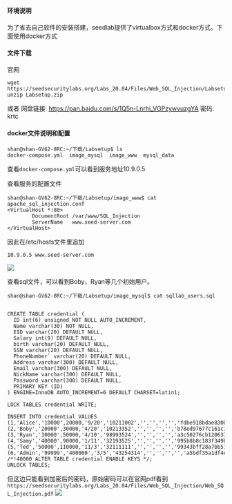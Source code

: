 #

#### 环境说明
为了省去自己软件的安装搭建，seedlab提供了virtualbox方式和docker方式。下面使用docker方式

#### 文件下载
官网  
```
wget https://seedsecuritylabs.org/Labs_20.04/Files/Web_SQL_Injection/Labsetup.zip
unzip Labsetup.zip
```
或者 网盘链接: https://pan.baidu.com/s/1Q5n-Lnrhi_VGPzywvuzgYA  密码: krtc  


#### docker文件说明和配置
```
shan@shan-GV62-8RC:~/下载/Labsetup$ ls
docker-compose.yml  image_mysql  image_www  mysql_data
```

查看`docker-compose.yml`可以看到服务地址10.9.0.5


查看服务的配置文件  
```	   
shan@shan-GV62-8RC:~/下载/Labsetup/image_www$ cat apache_sql_injection.conf 
<VirtualHost *:80>
        DocumentRoot /var/www/SQL_Injection
        ServerName   www.seed-server.com
</VirtualHost>

```


因此在/etc/hosts文件里追加    
```
10.9.0.5 www.seed-server.com
```

![](/web-security/img/sql-1.png)




查看sql文件，可以看到Boby，Ryan等几个初始用户。  
```
shan@shan-GV62-8RC:~/下载/Labsetup/image_mysql$ cat sqllab_users.sql 


CREATE TABLE credential (
  ID int(6) unsigned NOT NULL AUTO_INCREMENT,
  Name varchar(30) NOT NULL,
  EID varchar(20) DEFAULT NULL,
  Salary int(9) DEFAULT NULL,
  birth varchar(20) DEFAULT NULL,
  SSN varchar(20) DEFAULT NULL,
  PhoneNumber` varchar(20) DEFAULT NULL,
  Address varchar(300) DEFAULT NULL,
  Email varchar(300) DEFAULT NULL,
  NickName varchar(300) DEFAULT NULL,
  Password varchar(300) DEFAULT NULL,
  PRIMARY KEY (ID)
) ENGINE=InnoDB AUTO_INCREMENT=6 DEFAULT CHARSET=latin1;

LOCK TABLES credential WRITE;

INSERT INTO credential VALUES (1,'Alice','10000',20000,'9/20','10211002','','','','','fdbe918bdae83000aa54747fc95fe0470fff4976'),(2,'Boby','20000',30000,'4/20','10213352','','','','','b78ed97677c161c1c82c142906674ad15242b2d4'),(3,'Ryan','30000',50000,'4/10','98993524','','','','','a3c50276cb120637cca669eb38fb9928b017e9ef'),(4,'Samy','40000',90000,'1/11','32193525','','','','','995b8b8c183f349b3cab0ae7fccd39133508d2af'),(5,'Ted','50000',110000,'11/3','32111111','','','','','99343bff28a7bb51cb6f22cb20a618701a2c2f58'),(6,'Admin','99999','400000','3/5','43254314','','','','','a5bdf35a1df4ea895905f6f6618e83951a6effc0');
/*!40000 ALTER TABLE credential ENABLE KEYS */;
UNLOCK TABLES;
```


但这边只能看到加密后的密码，原始密码可以在官网pdf看到`https://seedsecuritylabs.org/Labs_20.04/Files/Web_SQL_Injection/Web_SQL_Injection.pdf`
![](/web-security/img/sql-6.png)











